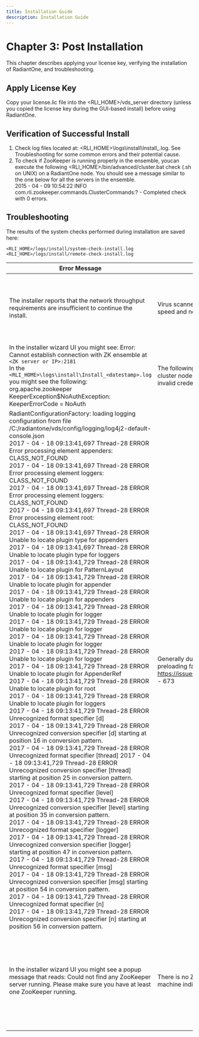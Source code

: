 ```yaml
---
title: Installation Guide
description: Installation Guide
---
```


# Chapter 3: Post Installation

This chapter describes applying your license key, verifying the installation of RadiantOne, and troubleshooting.

## Apply License Key

Copy your license.lic file into the <RLI_HOME>/vds_server directory (unless you copied the license key during the GUI-based install) before using RadiantOne.

## Verification of Successful Install

1. Check log files located at: <RLI_HOME>\logs\install\Install_<datestamp>.log. See    Troubleshooting for some common errors and their potential cause.
2. To check if ZooKeeper is running properly in the ensemble, youcan execute the following <RLI_HOME>/bin/advanced/cluster.bat check (.sh on UNIX) on a RadiantOne node. You should see a message similar to the one below for all the servers in the ensemble.
   <br> 2015 - 04 - 09 10:54:22 INFO com.rli.zookeeper.commands.ClusterCommands:? -
    Completed check with 0 errors.

## Troubleshooting

The results of the system checks performed during installation are saved here:
```
<RLI_HOME>/logs/install/system-check-install.log
<RLI_HOME>/logs/install/remote-check-install.log
```

| Error Message | Potential Cause | Remedy 
|------------|------------|--------------
The installer reports that the network throughput requirements are insufficient to continue the install. | Virus scanners can significantly impact I/O speed and network throughput. | Disable Virus Scanner during install. Note – after install, it is recommended to avoid or limit the [scanning of RadiantOne files/folders](01-prerequisites#virus-scanners).
In the installer wizard UI you might see: Error: Cannot establish connection with ZK ensemble at `<ZK server or IP>:2181` <br> In the `<RLI_HOME>\logs\install\Install_<datestamp>.log` you might see the following: <br> org.apache.zookeeper <br> KeeperException$NoAuthException: KeeperErrorCode = NoAuth | The following error can be seen when adding cluster nodes and is caused by entering invalid credentials to connect to ZooKeeper | Verify the ZooKeeper credentials you are entering.
RadiantConfigurationFactory: loading logging configuration from file /C:/radiantone/vds/config/logging/log4j2-default-console.json <br> 2017 - 04 - 18 09:13:41,697 Thread-28 ERROR Error processing element appenders: CLASS_NOT_FOUND <br> 2017 - 04 - 18 09:13:41,697 Thread-28 ERROR Error processing element loggers: CLASS_NOT_FOUND <br> 2017 - 04 - 18 09:13:41,697 Thread-28 ERROR Error processing element loggers: CLASS_NOT_FOUND <br> 2017 - 04 - 18 09:13:41,697 Thread-28 ERROR Error processing element root: CLASS_NOT_FOUND <br> 2017 - 04 - 18 09:13:41,697 Thread-28 ERROR Unable to locate plugin type for appenders <br> 2017 - 04 - 18 09:13:41,697 Thread-28 ERROR Unable to locate plugin type for loggers <br> 2017 - 04 - 18 09:13:41,729 Thread-28 ERROR Unable to locate plugin for PatternLayout <br> 2017 - 04 - 18 09:13:41,729 Thread-28 ERROR Unable to locate plugin for appender <br> 2017 - 04 - 18 09:13:41,729 Thread-28 ERROR Unable to locate plugin for appenders <br> 2017 - 04 - 18 09:13:41,729 Thread-28 ERROR Unable to locate plugin for logger <br> 2017 - 04 - 18 09:13:41,729 Thread-28 ERROR Unable to locate plugin for logger <br> 2017 - 04 - 18 09:13:41,729 Thread-28 ERROR Unable to locate plugin for logger <br> 2017 - 04 - 18 09:13:41,729 Thread-28 ERROR Unable to locate plugin for logger <br> 2017 - 04 - 18 09:13:41,729 Thread-28 ERROR Unable to locate plugin for AppenderRef <br> 2017 - 04 - 18 09:13:41,729 Thread-28 ERROR Unable to locate plugin for root <br> 2017 - 04 - 18 09:13:41,729 Thread-28 ERROR Unable to locate plugin for loggers <br> 2017 - 04 - 18 09:13:41,729 Thread-28 ERROR Unrecognized format specifier [d] <br> 2017 - 04 - 18 09:13:41,729 Thread-28 ERROR Unrecognized conversion specifier [d] starting at position 16 in conversion pattern. <br> 2017 - 04 - 18 09:13:41,729 Thread-28 ERROR Unrecognized format specifier [thread] 2017 - 04 - 18 09:13:41,729 Thread-28 ERROR Unrecognized conversion specifier [thread] starting at position 25 in conversion pattern. <br> 2017 - 04 - 18 09:13:41,729 Thread-28 ERROR Unrecognized format specifier [level] <br> 2017 - 04 - 18 09:13:41,729 Thread-28 ERROR Unrecognized conversion specifier [level] starting at position 35 in conversion pattern. <br> 2017 - 04 - 18 09:13:41,729 Thread-28 ERROR Unrecognized format specifier [logger] <br> 2017 - 04 - 18 09:13:41,729 Thread-28 ERROR Unrecognized conversion specifier [logger] starting at position 47 in conversion pattern. <br> 2017 - 04 - 18 09:13:41,729 Thread-28 ERROR Unrecognized format specifier [msg] <br> 2017 - 04 - 18 09:13:41,729 Thread-28 ERROR Unrecognized conversion specifier [msg] starting at position 54 in conversion pattern. <br> 2017 - 04 - 18 09:13:41,729 Thread-28 ERROR Unrecognized format specifier [n] <br> 2017 - 04 - 18 09:13:41,729 Thread-28 ERROR Unrecognized conversion specifier [n] starting at position 56 in conversion pattern. | Generally due to LOG4J2-673 "plugin preloading fails in shaded jar files" <br> https://issues.apache.org/jira/browse/LOG4J2 - 673 | These messages are related to a known issue in Log4J2 and can be ignored since they don’t impact the actual install.
In the installer wizard UI you might see a popup message that reads: Could not find any ZooKeeper server running. Please make sure you have at least one ZooKeeper running. | There is no ZooKeeper running on the target machine indicated in the URL. | Verify the ZooKeeper URL you are entering, and that ZooKeeper is running on that machine. To manually start ZooKeeper you can run: <RLI_HOME>/bin/ runZooKeeper.bat (.sh on Linux)
